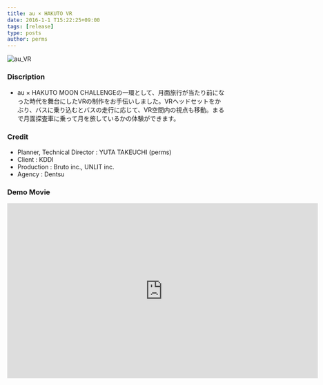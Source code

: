 ```yaml
---
title: au × HAKUTO VR
date: 2016-1-1 T15:22:25+09:00
tags: [release]
type: posts
author: perms
---
```


![au_VR](/img/works/au_VR.png "au_VR")

### Discription
- au × HAKUTO MOON CHALLENGEの一環として、月面旅行が当たり前になった時代を舞台にしたVRの制作をお手伝いしました。VRヘッドセットをかぶり、バスに乗り込むとバスの走行に応じて、VR空間内の視点も移動。まるで月面探査車に乗って月を旅しているかの体験ができます。


<!-- ### Award
- WIRED CREATIVE HACK AWARD BEST PRESENTATION (2014) -->

### Credit
- Planner, Technical Director : YUTA TAKEUCHI (perms)
- Client : KDDI
- Production : Bruto inc., UNLIT inc.
- Agency : Dentsu

### Demo Movie
<iframe src="https://player.vimeo.com/video/249304640" width="720" height="405" frameborder="0" webkitallowfullscreen mozallowfullscreen allowfullscreen></iframe>
